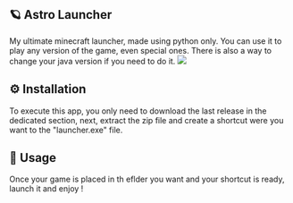 ## 🪐 Astro Launcher
My ultimate minecraft launcher, made using python only.
You can use it to play any version of the game, even special ones.
There is also a way to change your java version if you need to do it.
<img src="assets/gui_showcase.pnge"></img>


## ⚙️ Installation
To execute this app, you only need to download the last release in the dedicated section, next, extract the zip file and create a shortcut were you want to the "launcher.exe" file.

## 🚀 Usage
Once your game is placed in th eflder you want and your shortcut is ready, launch it and enjoy !

